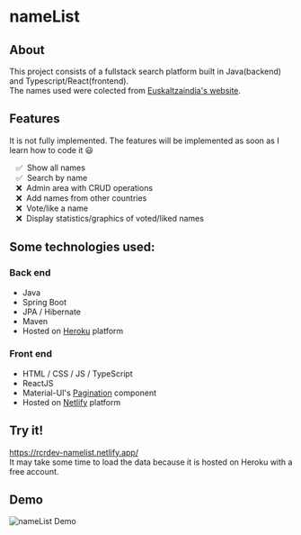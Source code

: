 # nameList  

## About
This project consists of a fullstack search platform built in Java(backend) and Typescript/React(frontend).  
The names used were colected from [Euskaltzaindia's website](https://www.euskaltzaindia.eus/en/).  

## Features  
It is not fully implemented. The features will be implemented as soon as I learn how to code it :smiley:  

&nbsp;&nbsp;&nbsp;:white_check_mark: &nbsp;Show all names  
&nbsp;&nbsp;&nbsp;:white_check_mark: &nbsp;Search by name  
&nbsp;&nbsp;&nbsp;:x: &nbsp;Admin area with CRUD operations  
&nbsp;&nbsp;&nbsp;:x: &nbsp;Add names from other countries  
&nbsp;&nbsp;&nbsp;:x: &nbsp;Vote/like a name  
&nbsp;&nbsp;&nbsp;:x: &nbsp;Display statistics/graphics of voted/liked names

## Some technologies used:
### Back end
* Java
* Spring Boot
* JPA / Hibernate
* Maven
* Hosted on [Heroku](https://www.heroku.com/) platform  

### Front end
* HTML / CSS / JS / TypeScript
* ReactJS
* Material-UI's [Pagination](https://material-ui.com/components/pagination/#pagination) component
* Hosted on [Netlify](https://www.netlify.com/) platform

## Try it!  
https://rcrdev-namelist.netlify.app/  
It may take some time to load the data because it is hosted on Heroku with a free account.

## Demo
![nameList Demo](demo.gif)
